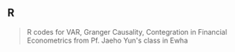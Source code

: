 ## R
  > R codes for VAR, Granger Causality, Contegration in Financial Econometrics from Pf. Jaeho Yun's class in Ewha
